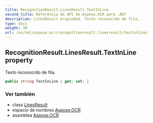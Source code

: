 ```yaml
---
title: RecognitionResult.LinesResult.TextInLine
second_title: Referencia de API de Aspose.OCR para .NET
description: LinesResult propiedad. Texto reconocido de fila.
type: docs
weight: 30
url: /es/net/aspose.ocr/recognitionresult.linesresult/textinline/
---
```

## RecognitionResult.LinesResult.TextInLine property

Texto reconocido de fila.

```csharp
public string TextInLine { get; set; }
```

### Ver también

* class [LinesResult](../)
* espacio de nombres [Aspose.OCR](../../recognitionresult.linesresult/)
* asamblea [Aspose.OCR](../../../)


